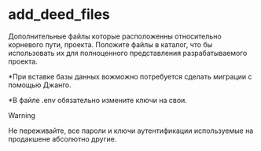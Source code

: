 # add_deed_files
Дополнительные файлы которые расположенны относительно корневого пути, проекта.
Положите файлы в каталог, что бы использовать их для полноценного представления разрабатываемого проекта.

*При вставке базы данных вожможно потребуется сделать миграции с помощью Джанго.

*В файле .env обязательно измените ключи на свои.

> [!WARNING]
> Не переживайте, все пароли и ключи аутентификации используемые на продакшене абсолютно другие.

